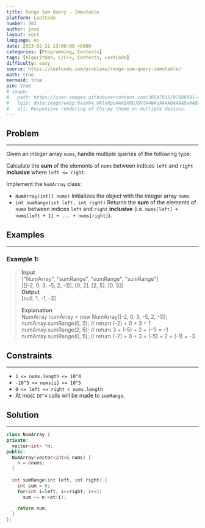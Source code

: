 ```yaml
---
title: Range Sum Query - Immutable
platform: LeetCode
number: 303
author: jose
layout: post
language: en 
date: 2023-02-21 13:00:00 +0800
categories: [Programming, Contests]
tags: [Algorithms, C/C++, Contests, LeetCode]
difficulty: easy
source: https://leetcode.com/problems/range-sum-query-immutable/
math: true
mermaid: true
pin: true
# image:
#   path: https://user-images.githubusercontent.com/36547915/97088991-45da5d00-1652-11eb-900f-80d106540f4f.png
#   lqip: data:image/webp;base64,UklGRpoAAABXRUJQVlA4WAoAAAAQAAAADwAABwAAQUxQSDIAAAARL0AmbZurmr57yyIiqE8oiG0bejIYEQTgqiDA9vqnsUSI6H+oAERp2HZ65qP/VIAWAFZQOCBCAAAA8AEAnQEqEAAIAAVAfCWkAALp8sF8rgRgAP7o9FDvMCkMde9PK7euH5M1m6VWoDXf2FkP3BqV0ZYbO6NA/VFIAAAA
#   alt: Responsive rendering of Chirpy theme on multiple devices.
--- 
```

## Problem
---
Given an integer array `nums`, handle multiple queries of the following type:

Calculate the **sum** of the elements of `nums` between indices `left` and `right` **inclusive** where `left <= right`.  
  
Implement the `NumArray` class:
- `NumArray(int[] nums)` Initializes the object with the integer array `nums`.
- `int sumRange(int left, int right)` Returns the **sum** of the elements of `nums` between indices `left` and `right` **inclusive** (i.e. `nums[left] + nums[left + 1] + ... + nums[right]`).

## Examples
---
### **Example 1:**  
>**Input**  
["NumArray", "sumRange", "sumRange", "sumRange"]  
[[[-2, 0, 3, -5, 2, -1]], [0, 2], [2, 5], [0, 5]]  
>**Output**  
[null, 1, -1, -3]  
>  
>**Explanation**  
NumArray numArray = new NumArray([-2, 0, 3, -5, 2, -1]);  
numArray.sumRange(0, 2); // return (-2) + 0 + 3 = 1  
numArray.sumRange(2, 5); // return 3 + (-5) + 2 + (-1) = -1  
numArray.sumRange(0, 5); // return (-2) + 0 + 3 + (-5) + 2 + (-1) = -3  

## Constraints
---
- `1 <= nums.length <= 10^4`
- `-10^5 <= nums[i] <= 10^5`
- `0 <= left <= right < nums.length`
- At most `10^4` calls will be made to `sumRange`.

## Solution
---
```c++
class NumArray {
private:
  vector<int> *n;
public:
  NumArray(vector<int>& nums) {
    n = &nums;
  }
    
  int sumRange(int left, int right) {
    int sum = 0;
    for(int i=left; i<=right; i+=1)
      sum += n->at(i);

    return sum;
  }
};
```
